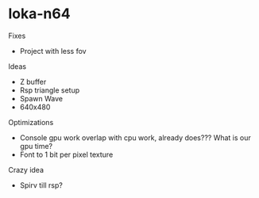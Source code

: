 # loka-n64

Fixes
- Project with less fov

Ideas
- Z buffer
- Rsp triangle setup
- Spawn Wave
- 640x480

Optimizations
- Console gpu work overlap with cpu work, already does??? What is our gpu time?
- Font to 1 bit per pixel texture

Crazy idea
- Spirv till rsp?